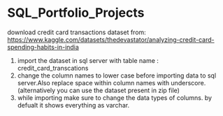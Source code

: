 # SQL_Portfolio_Projects
download credit card transactions dataset from: https://www.kaggle.com/datasets/thedevastator/analyzing-credit-card-spending-habits-in-india  
1. import the dataset in sql server with table name : credit_card_transcations  
2. change the column names to lower case before importing data to sql server.Also replace space within column names with underscore.
(alternatively you can use the dataset present in zip file)  
3. while importing make sure to change the data types of columns. by defualt it shows everything as varchar.